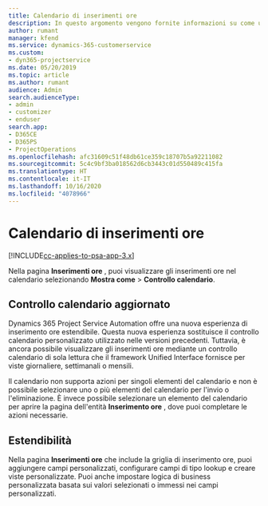 ```yaml
---
title: Calendario di inserimenti ore
description: In questo argomento vengono fornite informazioni su come utilizzare il calendario di inserimenti ore.
author: rumant
manager: kfend
ms.service: dynamics-365-customerservice
ms.custom:
- dyn365-projectservice
ms.date: 05/20/2019
ms.topic: article
ms.author: rumant
audience: Admin
search.audienceType:
- admin
- customizer
- enduser
search.app:
- D365CE
- D365PS
- ProjectOperations
ms.openlocfilehash: afc31609c51f48db61ce359c18707b5a92211082
ms.sourcegitcommit: 5c4c9bf3ba018562d6cb3443c01d550489c415fa
ms.translationtype: HT
ms.contentlocale: it-IT
ms.lasthandoff: 10/16/2020
ms.locfileid: "4078966"
---
```

# <a name="time-entry-calendar"></a>Calendario di inserimenti ore

[!INCLUDE[cc-applies-to-psa-app-3.x](../includes/cc-applies-to-psa-app-3x.md)]

Nella pagina **Inserimenti ore** , puoi visualizzare gli inserimenti ore nel calendario selezionando **Mostra come** \> **Controllo calendario**.

## <a name="updated-calendar-control"></a>Controllo calendario aggiornato

Dynamics 365 Project Service Automation offre una nuova esperienza di inserimento ore estendibile. Questa nuova esperienza sostituisce il controllo calendario personalizzato utilizzato nelle versioni precedenti. Tuttavia, è ancora possibile visualizzare gli inserimenti ore mediante un controllo calendario di sola lettura che il framework Unified Interface fornisce per viste giornaliere, settimanali o mensili.

Il calendario non supporta azioni per singoli elementi del calendario e non è possibile selezionare uno o più elementi del calendario per l'invio o l'eliminazione. È invece possibile selezionare un elemento del calendario per aprire la pagina dell'entità **Inserimento ore** , dove puoi completare le azioni necessarie.

## <a name="extensibility"></a>Estendibilità 

Nella pagina **Inserimenti ore** che include la griglia di inserimento ore, puoi aggiungere campi personalizzati, configurare campi di tipo lookup e creare viste personalizzate. Puoi anche impostare logica di business personalizzata basata sui valori selezionati o immessi nei campi personalizzati.

